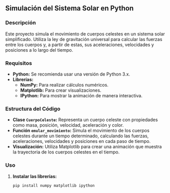## Simulación del Sistema Solar en Python

### Descripción
Este proyecto simula el movimiento de cuerpos celestes en un sistema solar simplificado. Utiliza la ley de gravitación universal para calcular las fuerzas entre los cuerpos y, a partir de estas, sus aceleraciones, velocidades y posiciones a lo largo del tiempo.

### Requisitos
* **Python:** Se recomienda usar una versión de Python 3.x.
* **Librerías:**
    * **NumPy:** Para realizar cálculos numéricos.
    * **Matplotlib:** Para crear visualizaciones.
    * **IPython:** Para mostrar la animación de manera interactiva.

### Estructura del Código
* **Clase `CuerpoCeleste`:** Representa un cuerpo celeste con propiedades como masa, posición, velocidad, aceleración y color.
* **Función `emular_movimiento`:** Simula el movimiento de los cuerpos celestes durante un tiempo determinado, calculando las fuerzas, aceleraciones, velocidades y posiciones en cada paso de tiempo.
* **Visualización:** Utiliza Matplotlib para crear una animación que muestra la trayectoria de los cuerpos celestes en el tiempo.

### Uso
1. **Instalar las librerías:**
   ```bash
   pip install numpy matplotlib ipython
